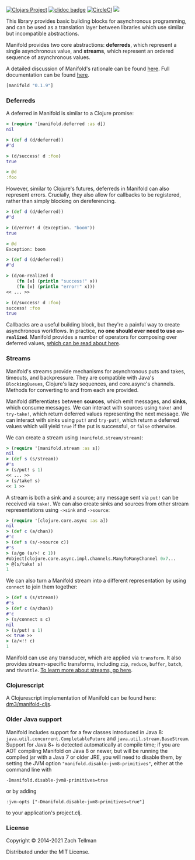[![Clojars Project](https://img.shields.io/clojars/v/manifold.svg)](https://clojars.org/manifold)
[![cljdoc badge](https://cljdoc.org/badge/manifold/manifold)](https://cljdoc.org/d/manifold/manifold)
[![CircleCI](https://circleci.com/gh/clj-commons/manifold.svg?style=svg)](https://circleci.com/gh/clj-commons/manifold)
![](docs/manifold.png)

This library provides basic building blocks for asynchronous programming, and can be used as a translation layer between libraries which use similar but incompatible abstractions.

Manifold provides two core abstractions: **deferreds**, which represent a single asynchronous value, and **streams**, which represent an ordered sequence of asynchronous values.

A detailed discussion of Manifold's rationale can be found [here](http://aleph.io/manifold/rationale.html).  Full documentation can be found [here](https://cljdoc.org/d/manifold/manifold).


```clojure
[manifold "0.1.9"]
```

### Deferreds

A deferred in Manifold is similar to a Clojure promise:

```clojure
> (require '[manifold.deferred :as d])
nil

> (def d (d/deferred))
#'d

> (d/success! d :foo)
true

> @d
:foo
```

However, similar to Clojure's futures, deferreds in Manifold can also represent errors.  Crucially, they also allow for callbacks to be registered, rather than simply blocking on dereferencing.

```clojure
> (def d (d/deferred))
#'d

> (d/error! d (Exception. "boom"))
true

> @d
Exception: boom
```

```clojure
> (def d (d/deferred))
#'d

> (d/on-realized d
    (fn [x] (println "success!" x))
    (fn [x] (println "error!" x)))
<< ... >>

> (d/success! d :foo)
success! :foo
true
```

Callbacks are a useful building block, but they're a painful way to create asynchronous workflows.  In practice, **no one should ever need to use `on-realized`**.  Manifold provides a number of operators for composing over deferred values, [which can be read about here](/docs/deferred.md).

### Streams

Manifold's streams provide mechanisms for asynchronous puts and takes, timeouts, and backpressure.  They are compatible with Java's `BlockingQueues`, Clojure's lazy sequences, and core.async's channels.  Methods for converting to and from each are provided.

Manifold differentiates between **sources**, which emit messages, and **sinks**, which consume messages.  We can interact with sources using `take!` and `try-take!`, which return deferred values representing the next message.  We can interact with sinks using `put!` and `try-put!`, which return a deferred values which will yield `true` if the put is successful, or `false` otherwise.

We can create a stream using `(manifold.stream/stream)`:

```clojure
> (require '[manifold.stream :as s])
nil
> (def s (s/stream))
#'s
> (s/put! s 1)
<< ... >>
> (s/take! s)
<< 1 >>
```

A stream is both a sink and a source; any message sent via `put!` can be received via `take!`.  We can also create sinks and sources from other stream representations using `->sink` and `->source`:

```clojure
> (require '[clojure.core.async :as a])
nil
> (def c (a/chan))
#'c
> (def s (s/->source c))
#'s
> (a/go (a/>! c 1))
#object[clojure.core.async.impl.channels.ManyToManyChannel 0x7...
> @(s/take! s)
1
```

We can also turn a Manifold stream into a different representation by using `connect` to join them together:

```clojure
> (def s (s/stream))
#'s
> (def c (a/chan))
#'c
> (s/connect s c)
nil
> (s/put! s 1)
<< true >>
> (a/<!! c)
1
```

Manifold can use any transducer, which are applied via `transform`.  It also provides stream-specific transforms, including `zip`, `reduce`, `buffer`, `batch`, and `throttle`.  [To learn more about streams, go here](/docs/stream.md).

### Clojurescript

A Clojurescript implementation of Manifold can be found here: [dm3/manifold-cljs](https://github.com/dm3/manifold-cljs).

### Older Java support

Manifold includes support for a few classes introduced in Java 8:
`java.util.concurrent.CompletableFuture` and `java.util.stream.BaseStream`.
Support for Java 8+ is detected automatically at compile time; if you are
AOT compiling Manifold on Java 8 or newer, but will be running the compiled
jar with a Java 7 or older JRE, you will need to disable them, by
setting the JVM option `"manifold.disable-jvm8-primitives"`, either at the
command line with

    -Dmanifold.disable-jvm8-primitives=true

or by adding

    :jvm-opts ["-Dmanifold.disable-jvm8-primitives=true"]

to your application's project.clj.


### License

Copyright © 2014-2021 Zach Tellman

Distributed under the MIT License.
